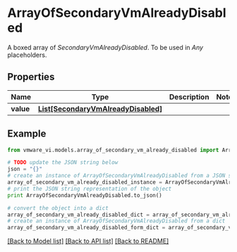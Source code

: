 # ArrayOfSecondaryVmAlreadyDisabled

A boxed array of *SecondaryVmAlreadyDisabled*. To be used in *Any* placeholders. 

## Properties
Name | Type | Description | Notes
------------ | ------------- | ------------- | -------------
**value** | [**List[SecondaryVmAlreadyDisabled]**](SecondaryVmAlreadyDisabled.md) |  | 

## Example

```python
from vmware_vi.models.array_of_secondary_vm_already_disabled import ArrayOfSecondaryVmAlreadyDisabled

# TODO update the JSON string below
json = "{}"
# create an instance of ArrayOfSecondaryVmAlreadyDisabled from a JSON string
array_of_secondary_vm_already_disabled_instance = ArrayOfSecondaryVmAlreadyDisabled.from_json(json)
# print the JSON string representation of the object
print ArrayOfSecondaryVmAlreadyDisabled.to_json()

# convert the object into a dict
array_of_secondary_vm_already_disabled_dict = array_of_secondary_vm_already_disabled_instance.to_dict()
# create an instance of ArrayOfSecondaryVmAlreadyDisabled from a dict
array_of_secondary_vm_already_disabled_form_dict = array_of_secondary_vm_already_disabled.from_dict(array_of_secondary_vm_already_disabled_dict)
```
[[Back to Model list]](../README.md#documentation-for-models) [[Back to API list]](../README.md#documentation-for-api-endpoints) [[Back to README]](../README.md)


